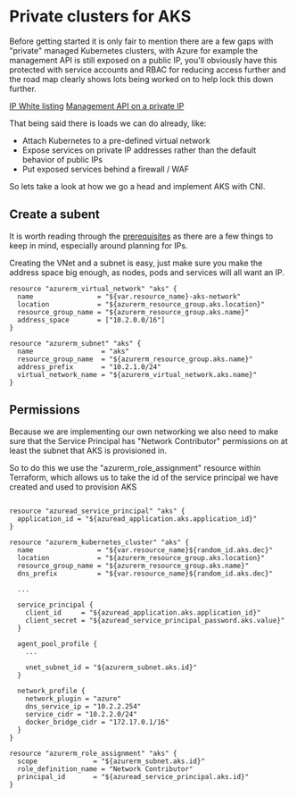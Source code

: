# Private clusters for AKS

Before getting started it is only fair to mention there are a few gaps with "private" managed Kubernetes clusters, with Azure for example the management API is still exposed on a public IP, you'll obviously have this protected with service accounts and RBAC for reducing access further and the road map clearly shows lots being worked on to help lock this down further.

[IP White listing](https://feedback.azure.com/forums/914020-azure-kubernetes-service-aks/suggestions/35010421-secure-aks-api-from-public-internet)
[Management API on a private IP](https://azure.microsoft.com/en-gb/updates/aks-private-cluster/)

That being said there is loads we can do already, like:

- Attach Kubernetes to a pre-defined virtual network
- Expose services on private IP addresses rather than the default behavior of public IPs
- Put exposed services behind a firewall / WAF

So lets take a look at how we go a head and implement AKS with CNI.

## Create a subent 

It is worth reading through the [prerequisites](https://docs.microsoft.com/en-us/azure/aks/configure-azure-cni#prerequisites) as there are a few things to keep in mind, especially around planning for IPs.

Creating the VNet and a subnet is easy, just make sure you make the address space big enough, as nodes, pods and services will all want an IP.

```
resource "azurerm_virtual_network" "aks" {
  name                = "${var.resource_name}-aks-network"
  location            = "${azurerm_resource_group.aks.location}"
  resource_group_name = "${azurerm_resource_group.aks.name}"
  address_space       = ["10.2.0.0/16"]
}

resource "azurerm_subnet" "aks" {
  name                 = "aks"
  resource_group_name  = "${azurerm_resource_group.aks.name}"
  address_prefix       = "10.2.1.0/24"
  virtual_network_name = "${azurerm_virtual_network.aks.name}"
}
```

## Permissions

Because we are implementing our own networking we also need to make sure that the Service Principal has "Network Contributor" permissions on at least the subnet that AKS is provisioned in.

So to do this we use the "azurerm_role_assignment" resource within Terraform, which allows us to take the id of the service principal we have created and used to provision AKS

```

resource "azuread_service_principal" "aks" {
  application_id = "${azuread_application.aks.application_id}"
}

resource "azurerm_kubernetes_cluster" "aks" {
  name                = "${var.resource_name}${random_id.aks.dec}"
  location            = "${azurerm_resource_group.aks.location}"
  resource_group_name = "${azurerm_resource_group.aks.name}"
  dns_prefix          = "${var.resource_name}${random_id.aks.dec}"

  ...

  service_principal {
    client_id     = "${azuread_application.aks.application_id}"
    client_secret = "${azuread_service_principal_password.aks.value}"
  }

  agent_pool_profile {
    ...
    
    vnet_subnet_id = "${azurerm_subnet.aks.id}"
  }

  network_profile {
    network_plugin = "azure"
    dns_service_ip = "10.2.2.254"
    service_cidr = "10.2.2.0/24"
    docker_bridge_cidr = "172.17.0.1/16"
  }
}

resource "azurerm_role_assignment" "aks" {
  scope              = "${azurerm_subnet.aks.id}"
  role_definition_name = "Network Contributor"
  principal_id       = "${azuread_service_principal.aks.id}"
}
```